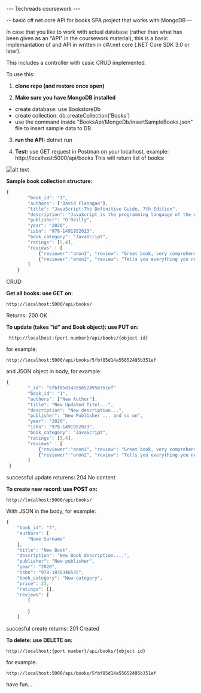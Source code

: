 --- Techreads coursework ---

-- basic c# net.core API for books SPA project that works with MongoDB --


In case that you like to work with actual database (rather than what has been given as an "API" in the coursework material), 
this is a basic implemantation of and API in written in c#/.net core (.NET Core SDK 3.0 or later).

This includes a controller with casic CRUD implemented.


To use this:

1. **clone repo (and restore once open)**

2. **Make sure you have MongoDB installed**
  - create database: use BookstoreDb
  - create collection: db.createCollection('Books')
  - use the command inside "BooksApi/MongoDb/insertSampleBooks.json" file to insert sample data to DB
  
3. **run the API:** dotnet run

4. **Test:** use GET request in Postman on your localhost, example: http://localhost:5000/api/books
This will return list of books:

  ![alt text](https://i.ibb.co/RNpqfqn/Screenshot-from-2020-11-26-08-13-58.png)









**Sample book collection structure:**

```javascript
{
        "book_id": "1",
        "authors": ["David Flanagan"], 
        "title": "JavaScript:The Definitive Guide, 7th Edition", 
        "description": "JavaScript is the programming language of the web....",
        "publisher": "O'Reilly", 
        "year": "2020",
        "isbn": "978-1491952023",
        "book_category": "JavaScript",
        "ratings": [5,4],
        "reviews" : [
            {"reviewer":"anon1", "review": "Great book, very comprehensive"},
            {"reviewer":"anon2", "review": "Tells you everything you need to know about JavaScript"},
        ]
    }
```


CRUD:

**Get all books: use GET on:** 

``` http://localhost:5000/api/books/ ```

Returns: 200 OK


**To update (takes "id" and Book object): use PUT on:** 

``` http://localhost:{port number}/api/books/{object id}```

for example:

``` http://localhost:5000/api/books/5fbf85d14a55652495b351ef ```

and JSON object in body, for example:

```javascript
{
        "_id": "5fbf85d14a55652495b351ef"
        "book_id": "1",
        "authors": ["New Author"], 
        "title": "New Updated Titel...", 
        "description": "New description...",
        "publisher": "New Publisher ... and so on", 
        "year": "2020",
        "isbn": "978-1491952023",
        "book_category": "JavaScript",
        "ratings": [5,4],
        "reviews" : [
            {"reviewer":"anon1", "review": "Great book, very comprehensive"},
            {"reviewer":"anon2", "review": "Tells you everything you need to know about JavaScript"},
        ]
 }

```

successful update returens: 204 No content



**To create new record: use POST on:** 

```http://localhost:5000/api/books/```

With JSON in the body, for example:
```javascript
{
    "book_id": "7",
    "authors": [
        "Name Surname"
    ],
    "title": "New Book",
    "description": "New Book description....",
    "publisher": "New publisher",
    "year": "2020",
    "isbn": "978-1838346535",
    "book_category": "New-category",
    "price": 23,
    "ratings": [],
    "reviews": [
        {
            
        }
    ]
```
succesful create returns: 201 Created





**To delete: use DELETE on:** 

```http://localhost:{port number}/api/books/{object id}```

for example:

```http://localhost:5000/api/books/5fbf85d14a55652495b351ef```



have fun...
